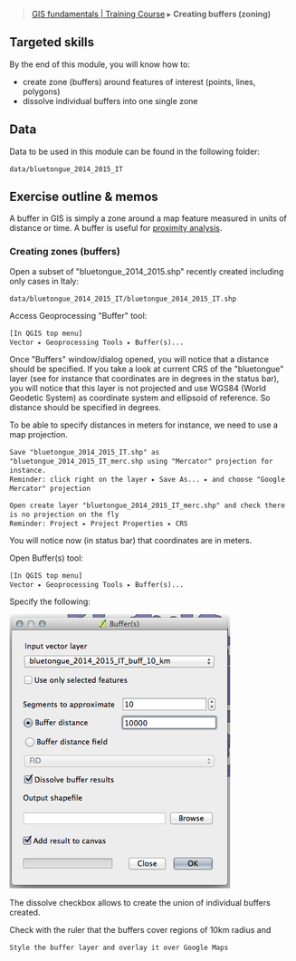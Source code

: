 > [GIS fundamentals | Training Course](agenda.md) ▸ **Creating buffers (zoning)**

## Targeted skills
By the end of this module, you will know how to:
* create zone (buffers) around features of interest (points, lines, polygons)
* dissolve individual buffers into one single zone

## Data
Data to be used in this module can be found in the following folder:
```
data/bluetongue_2014_2015_IT
```
## Exercise outline & memos

A buffer in GIS is simply a zone around a map feature measured in units of distance or time. A buffer is useful for [proximity analysis](https://en.wikipedia.org/wiki/Proximity_analysis).

### Creating zones (buffers)

Open a subset of "bluetongue_2014_2015.shp" recently created including only cases in Italy: 

```
data/bluetongue_2014_2015_IT/bluetongue_2014_2015_IT.shp
```
Access Geoprocessing "Buffer" tool:

```
[In QGIS top menu] 
Vector ▸ Geoprocessing Tools ▸ Buffer(s)...
```

Once "Buffers" window/dialog opened, you will notice that a distance should be specified. If you take a look at current CRS of the "bluetongue" layer (see for instance that coordinates are in degrees in the status bar), you will notice that this layer is not projected and use WGS84 (World Geodetic System) as coordinate system and ellipsoid of reference. So distance should be specified in degrees. 

To be able to specify distances in meters for instance, we need to use a map projection.
```
Save "bluetongue_2014_2015_IT.shp" as "bluetongue_2014_2015_IT_merc.shp using "Mercator" projection for instance.
Reminder: click right on the layer ▸ Save As... ▸ and choose "Google Mercator" projection
```

```
Open create layer "bluetongue_2014_2015_IT_merc.shp" and check there is no projection on the fly 
Reminder: Project ▸ Project Properties ▸ CRS
```

You will notice now (in status bar) that coordinates are in meters.

Open Buffer(s) tool:

```
[In QGIS top menu] 
Vector ▸ Geoprocessing Tools ▸ Buffer(s)...
```

Specify the following:

![Buffers](img/buffers-10km.png)

The dissolve checkbox allows to create the union of individual buffers created.

Check with the ruler that the buffers cover regions of 10km radius and

```
Style the buffer layer and overlay it over Google Maps
```

